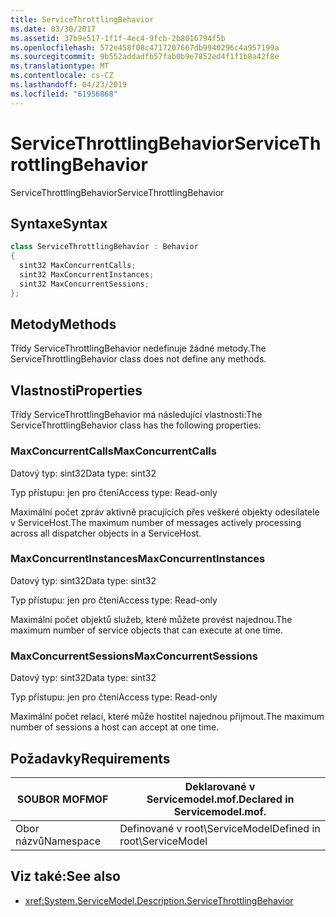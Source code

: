 ```yaml
---
title: ServiceThrottlingBehavior
ms.date: 03/30/2017
ms.assetid: 37b9e517-1f1f-4ec4-9fcb-2b8016794f5b
ms.openlocfilehash: 572e458f08c4717207667db9940296c4a957199a
ms.sourcegitcommit: 9b552addadfb57fab0b9e7852ed4f1f1b8a42f8e
ms.translationtype: MT
ms.contentlocale: cs-CZ
ms.lasthandoff: 04/23/2019
ms.locfileid: "61956868"
---
```

# <a name="servicethrottlingbehavior"></a><span data-ttu-id="279bf-102">ServiceThrottlingBehavior</span><span class="sxs-lookup"><span data-stu-id="279bf-102">ServiceThrottlingBehavior</span></span>
<span data-ttu-id="279bf-103">ServiceThrottlingBehavior</span><span class="sxs-lookup"><span data-stu-id="279bf-103">ServiceThrottlingBehavior</span></span>  
  
## <a name="syntax"></a><span data-ttu-id="279bf-104">Syntaxe</span><span class="sxs-lookup"><span data-stu-id="279bf-104">Syntax</span></span>  
  
```csharp  
class ServiceThrottlingBehavior : Behavior  
{  
  sint32 MaxConcurrentCalls;  
  sint32 MaxConcurrentInstances;  
  sint32 MaxConcurrentSessions;  
};  
```  
  
## <a name="methods"></a><span data-ttu-id="279bf-105">Metody</span><span class="sxs-lookup"><span data-stu-id="279bf-105">Methods</span></span>  
 <span data-ttu-id="279bf-106">Třídy ServiceThrottlingBehavior nedefinuje žádné metody.</span><span class="sxs-lookup"><span data-stu-id="279bf-106">The ServiceThrottlingBehavior class does not define any methods.</span></span>  
  
## <a name="properties"></a><span data-ttu-id="279bf-107">Vlastnosti</span><span class="sxs-lookup"><span data-stu-id="279bf-107">Properties</span></span>  
 <span data-ttu-id="279bf-108">Třídy ServiceThrottlingBehavior má následující vlastnosti:</span><span class="sxs-lookup"><span data-stu-id="279bf-108">The ServiceThrottlingBehavior class has the following properties:</span></span>  
  
### <a name="maxconcurrentcalls"></a><span data-ttu-id="279bf-109">MaxConcurrentCalls</span><span class="sxs-lookup"><span data-stu-id="279bf-109">MaxConcurrentCalls</span></span>  
 <span data-ttu-id="279bf-110">Datový typ: sint32</span><span class="sxs-lookup"><span data-stu-id="279bf-110">Data type: sint32</span></span>  
  
 <span data-ttu-id="279bf-111">Typ přístupu: jen pro čtení</span><span class="sxs-lookup"><span data-stu-id="279bf-111">Access type: Read-only</span></span>  
  
 <span data-ttu-id="279bf-112">Maximální počet zpráv aktivně pracujících přes veškeré objekty odesílatele v ServiceHost.</span><span class="sxs-lookup"><span data-stu-id="279bf-112">The maximum number of messages actively processing across all dispatcher objects in a ServiceHost.</span></span>  
  
### <a name="maxconcurrentinstances"></a><span data-ttu-id="279bf-113">MaxConcurrentInstances</span><span class="sxs-lookup"><span data-stu-id="279bf-113">MaxConcurrentInstances</span></span>  
 <span data-ttu-id="279bf-114">Datový typ: sint32</span><span class="sxs-lookup"><span data-stu-id="279bf-114">Data type: sint32</span></span>  
  
 <span data-ttu-id="279bf-115">Typ přístupu: jen pro čtení</span><span class="sxs-lookup"><span data-stu-id="279bf-115">Access type: Read-only</span></span>  
  
 <span data-ttu-id="279bf-116">Maximální počet objektů služeb, které můžete provést najednou.</span><span class="sxs-lookup"><span data-stu-id="279bf-116">The maximum number of service objects that can execute at one time.</span></span>  
  
### <a name="maxconcurrentsessions"></a><span data-ttu-id="279bf-117">MaxConcurrentSessions</span><span class="sxs-lookup"><span data-stu-id="279bf-117">MaxConcurrentSessions</span></span>  
 <span data-ttu-id="279bf-118">Datový typ: sint32</span><span class="sxs-lookup"><span data-stu-id="279bf-118">Data type: sint32</span></span>  
  
 <span data-ttu-id="279bf-119">Typ přístupu: jen pro čtení</span><span class="sxs-lookup"><span data-stu-id="279bf-119">Access type: Read-only</span></span>  
  
 <span data-ttu-id="279bf-120">Maximální počet relací, které může hostitel najednou přijmout.</span><span class="sxs-lookup"><span data-stu-id="279bf-120">The maximum number of sessions a host can accept at one time.</span></span>  
  
## <a name="requirements"></a><span data-ttu-id="279bf-121">Požadavky</span><span class="sxs-lookup"><span data-stu-id="279bf-121">Requirements</span></span>  
  
|<span data-ttu-id="279bf-122">SOUBOR MOF</span><span class="sxs-lookup"><span data-stu-id="279bf-122">MOF</span></span>|<span data-ttu-id="279bf-123">Deklarované v Servicemodel.mof.</span><span class="sxs-lookup"><span data-stu-id="279bf-123">Declared in Servicemodel.mof.</span></span>|  
|---------|-----------------------------------|  
|<span data-ttu-id="279bf-124">Obor názvů</span><span class="sxs-lookup"><span data-stu-id="279bf-124">Namespace</span></span>|<span data-ttu-id="279bf-125">Definované v root\ServiceModel</span><span class="sxs-lookup"><span data-stu-id="279bf-125">Defined in root\ServiceModel</span></span>|  
  
## <a name="see-also"></a><span data-ttu-id="279bf-126">Viz také:</span><span class="sxs-lookup"><span data-stu-id="279bf-126">See also</span></span>

- <xref:System.ServiceModel.Description.ServiceThrottlingBehavior>
